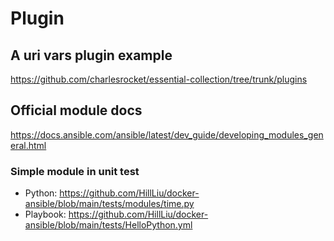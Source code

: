 # Plugin

## A uri vars plugin example
<https://github.com/charlesrocket/essential-collection/tree/trunk/plugins>

## Official module docs
<https://docs.ansible.com/ansible/latest/dev_guide/developing_modules_general.html>

### Simple module in unit test
* Python: <https://github.com/HillLiu/docker-ansible/blob/main/tests/modules/time.py> 
* Playbook: <https://github.com/HillLiu/docker-ansible/blob/main/tests/HelloPython.yml>
